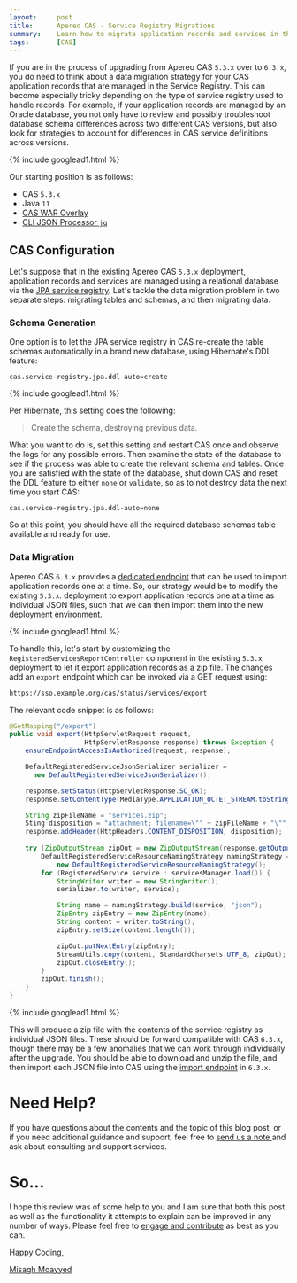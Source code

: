 ```yaml
---
layout:     post
title:      Apereo CAS - Service Registry Migrations
summary:    Learn how to migrate application records and services in the Apereo CAS 5.3.x Service Registry from one version to the next for easier upgrades.
tags:       [CAS]
---
```


If you are in the process of upgrading from Apereo CAS `5.3.x` over to `6.3.x`, you do need to think about a data migration strategy for your CAS application records that are managed in the Service Registry. This can become especially tricky depending on the type of service registry used to handle records. For example, if your application records are managed by an Oracle database, you not only have to review and possibly troubleshoot database schema differences across two different CAS versions, but also look for strategies to account for differences in CAS service definitions across versions.

{% include googlead1.html %}

Our starting position is as follows:

- CAS `5.3.x`
- Java `11`
- [CAS WAR Overlay](https://github.com/apereo/cas-overlay-template)
- [CLI JSON Processor `jq`](https://stedolan.github.io/jq/)

## CAS Configuration

Let's suppose that in the existing Apereo CAS `5.3.x` deployment, application records and services are managed using a relational database via the [JPA service registry](https://apereo.github.io/cas/5.3.x/installation/JPA-Service-Management.html). Let's tackle the data migration problem in two separate steps: migrating tables and schemas, and then migrating data.

### Schema Generation

One option is to let the JPA service registry in CAS re-create the table schemas automatically in a brand new database, using Hibernate's DDL feature:

```properties
cas.service-registry.jpa.ddl-auto=create
```

{% include googlead1.html %}

Per Hibernate, this setting does the following:
> Create the schema, destroying previous data.

What you want to do is, set this setting and restart CAS once and observe the logs for any possible errors. Then examine the state of the database to see if the process was able to create the relevant schema and tables. Once you are satisfied with the state of the database, shut down CAS and reset the DDL feature to either `none` or `validate`, so as to not destroy data the next time you start CAS:

```properties
cas.service-registry.jpa.ddl-auto=none
```

So at this point, you should have all the required database schemas table available and ready for use.

### Data Migration

Apereo CAS `6.3.x` provides a [dedicated endpoint](/2020/08/15/cas63x-import-export-services/) that can be used to import application records one at a time. So, our strategy would be to modify the existing `5.3.x`. deployment to export application records one at a time as individual JSON files, such that we can then import them into the new deployment environment.

{% include googlead1.html %}

To handle this, let's start by customizing the `RegisteredServicesReportController` component in the existing `5.3.x` deployment to let it export application records as a zip file. The changes add an `export` endpoint which can be invoked via a GET request using: 

```bash
https://sso.example.org/cas/status/services/export
```

The relevant code snippet is as follows:

```java
@GetMapping("/export")
public void export(HttpServletRequest request, 
                   HttpServletResponse response) throws Exception {
    ensureEndpointAccessIsAuthorized(request, response);

    DefaultRegisteredServiceJsonSerializer serializer = 
      new DefaultRegisteredServiceJsonSerializer();

    response.setStatus(HttpServletResponse.SC_OK);
    response.setContentType(MediaType.APPLICATION_OCTET_STREAM.toString());

    String zipFileName = "services.zip";
    Sting disposition = "attachment; filename=\"" + zipFileName + "\"";
    response.addHeader(HttpHeaders.CONTENT_DISPOSITION, disposition);
    
    try (ZipOutputStream zipOut = new ZipOutputStream(response.getOutputStream())) {
        DefaultRegisteredServiceResourceNamingStrategy namingStrategy =
            new DefaultRegisteredServiceResourceNamingStrategy();
        for (RegisteredService service : servicesManager.load()) {
            StringWriter writer = new StringWriter();
            serializer.to(writer, service);

            String name = namingStrategy.build(service, "json");
            ZipEntry zipEntry = new ZipEntry(name);
            String content = writer.toString();
            zipEntry.setSize(content.length());

            zipOut.putNextEntry(zipEntry);
            StreamUtils.copy(content, StandardCharsets.UTF_8, zipOut);
            zipOut.closeEntry();
        }
        zipOut.finish();
    }
}
```

{% include googlead1.html %}

This will produce a zip file with the contents of the service registry as individual JSON files. These should be forward compatible with CAS `6.3.x`, though there may be a few anomalies that we can work through individually after the upgrade. You should be able to download and unzip the file, and then import each JSON file into CAS using the [import endpoint](/2020/08/15/cas63x-import-export-services/) in `6.3.x`.


# Need Help?

If you have questions about the contents and the topic of this blog post, or if you need additional guidance and support, feel free to [send us a note ](/#contact-section-header) and ask about consulting and support services.

# So...

I hope this review was of some help to you and I am sure that both this post as well as the functionality it attempts to explain can be improved in any number of ways. Please feel free to [engage and contribute][contribguide] as best as you can.

Happy Coding,

[Misagh Moayyed](https://fawnoos.com)

[contribguide]: https://apereo.github.io/cas/developer/Contributor-Guidelines.html